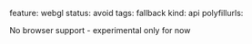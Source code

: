 feature: webgl
status: avoid
tags: fallback
kind: api
polyfillurls:

No browser support - experimental only for now
